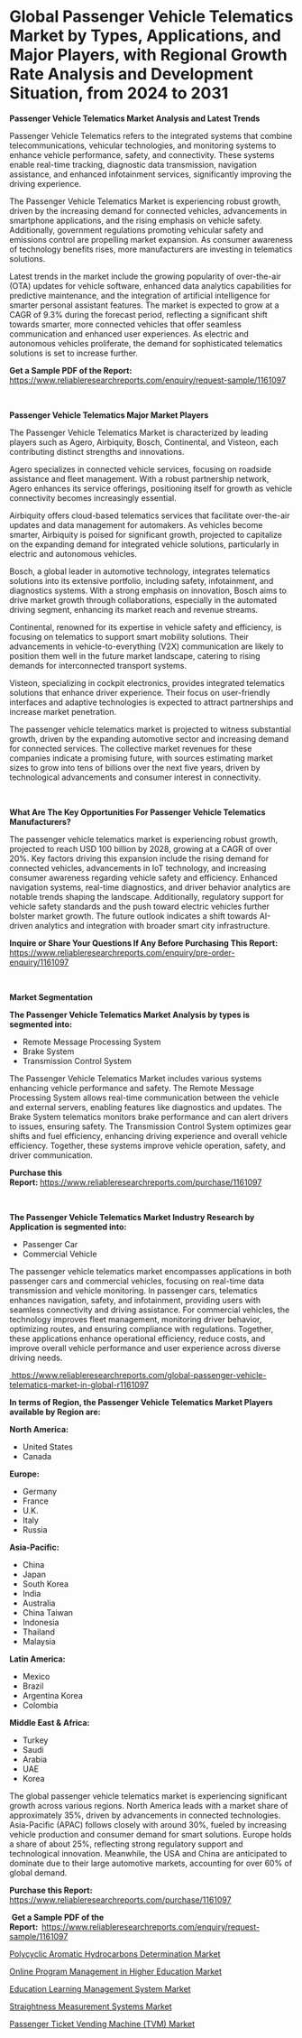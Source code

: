<p><h1>Global Passenger Vehicle Telematics Market by Types, Applications, and Major Players, with Regional Growth Rate Analysis and Development Situation, from 2024 to 2031</h1></p><p><strong>Passenger Vehicle Telematics Market Analysis and Latest Trends</strong></p>
<p><p>Passenger Vehicle Telematics refers to the integrated systems that combine telecommunications, vehicular technologies, and monitoring systems to enhance vehicle performance, safety, and connectivity. These systems enable real-time tracking, diagnostic data transmission, navigation assistance, and enhanced infotainment services, significantly improving the driving experience.</p><p>The Passenger Vehicle Telematics Market is experiencing robust growth, driven by the increasing demand for connected vehicles, advancements in smartphone applications, and the rising emphasis on vehicle safety. Additionally, government regulations promoting vehicular safety and emissions control are propelling market expansion. As consumer awareness of technology benefits rises, more manufacturers are investing in telematics solutions.</p><p>Latest trends in the market include the growing popularity of over-the-air (OTA) updates for vehicle software, enhanced data analytics capabilities for predictive maintenance, and the integration of artificial intelligence for smarter personal assistant features. The market is expected to grow at a CAGR of 9.3% during the forecast period, reflecting a significant shift towards smarter, more connected vehicles that offer seamless communication and enhanced user experiences. As electric and autonomous vehicles proliferate, the demand for sophisticated telematics solutions is set to increase further.</p></p>
<p><strong>Get a Sample PDF of the Report:&nbsp;</strong> <a href="https://www.reliableresearchreports.com/enquiry/request-sample/1161097?utm_campaign=11&utm_medium=2&utm_source=Github&utm_content=ia&utm_term=05122024&utm_id=passenger-vehicle-telematics">https://www.reliableresearchreports.com/enquiry/request-sample/1161097</a></p>
<p>&nbsp;</p>
<p><strong>Passenger Vehicle Telematics Major Market Players</strong></p>
<p><p>The Passenger Vehicle Telematics Market is characterized by leading players such as Agero, Airbiquity, Bosch, Continental, and Visteon, each contributing distinct strengths and innovations. </p><p>Agero specializes in connected vehicle services, focusing on roadside assistance and fleet management. With a robust partnership network, Agero enhances its service offerings, positioning itself for growth as vehicle connectivity becomes increasingly essential. </p><p>Airbiquity offers cloud-based telematics services that facilitate over-the-air updates and data management for automakers. As vehicles become smarter, Airbiquity is poised for significant growth, projected to capitalize on the expanding demand for integrated vehicle solutions, particularly in electric and autonomous vehicles.</p><p>Bosch, a global leader in automotive technology, integrates telematics solutions into its extensive portfolio, including safety, infotainment, and diagnostics systems. With a strong emphasis on innovation, Bosch aims to drive market growth through collaborations, especially in the automated driving segment, enhancing its market reach and revenue streams.</p><p>Continental, renowned for its expertise in vehicle safety and efficiency, is focusing on telematics to support smart mobility solutions. Their advancements in vehicle-to-everything (V2X) communication are likely to position them well in the future market landscape, catering to rising demands for interconnected transport systems.</p><p>Visteon, specializing in cockpit electronics, provides integrated telematics solutions that enhance driver experience. Their focus on user-friendly interfaces and adaptive technologies is expected to attract partnerships and increase market penetration.</p><p>The passenger vehicle telematics market is projected to witness substantial growth, driven by the expanding automotive sector and increasing demand for connected services. The collective market revenues for these companies indicate a promising future, with sources estimating market sizes to grow into tens of billions over the next five years, driven by technological advancements and consumer interest in connectivity.</p></p>
<p>&nbsp;</p>
<p><strong>What Are The Key Opportunities For Passenger Vehicle Telematics Manufacturers?</strong></p>
<p><p>The passenger vehicle telematics market is experiencing robust growth, projected to reach USD 100 billion by 2028, growing at a CAGR of over 20%. Key factors driving this expansion include the rising demand for connected vehicles, advancements in IoT technology, and increasing consumer awareness regarding vehicle safety and efficiency. Enhanced navigation systems, real-time diagnostics, and driver behavior analytics are notable trends shaping the landscape. Additionally, regulatory support for vehicle safety standards and the push toward electric vehicles further bolster market growth. The future outlook indicates a shift towards AI-driven analytics and integration with broader smart city infrastructure.</p></p>
<p><strong>Inquire or Share Your Questions If Any Before Purchasing This Report:</strong> <a href="https://www.reliableresearchreports.com/enquiry/pre-order-enquiry/1161097?utm_campaign=11&utm_medium=2&utm_source=Github&utm_content=ia&utm_term=05122024&utm_id=passenger-vehicle-telematics">https://www.reliableresearchreports.com/enquiry/pre-order-enquiry/1161097</a></p>
<p>&nbsp;</p>
<p><strong>Market Segmentation</strong></p>
<p><strong>The Passenger Vehicle Telematics Market Analysis by types is segmented into:</strong></p>
<p><ul><li>Remote Message Processing System</li><li>Brake System</li><li>Transmission Control System</li></ul></p>
<p><p>The Passenger Vehicle Telematics Market includes various systems enhancing vehicle performance and safety. The Remote Message Processing System allows real-time communication between the vehicle and external servers, enabling features like diagnostics and updates. The Brake System telematics monitors brake performance and can alert drivers to issues, ensuring safety. The Transmission Control System optimizes gear shifts and fuel efficiency, enhancing driving experience and overall vehicle efficiency. Together, these systems improve vehicle operation, safety, and driver communication.</p></p>
<p><strong>Purchase this Report:&nbsp;</strong><a href="https://www.reliableresearchreports.com/purchase/1161097?utm_campaign=11&utm_medium=2&utm_source=Github&utm_content=ia&utm_term=05122024&utm_id=passenger-vehicle-telematics">https://www.reliableresearchreports.com/purchase/1161097</a></p>
<p>&nbsp;</p>
<p><strong>The Passenger Vehicle Telematics Market Industry Research by Application is segmented into:</strong></p>
<p><ul><li>Passenger Car</li><li>Commercial Vehicle</li></ul></p>
<p><p>The passenger vehicle telematics market encompasses applications in both passenger cars and commercial vehicles, focusing on real-time data transmission and vehicle monitoring. In passenger cars, telematics enhances navigation, safety, and infotainment, providing users with seamless connectivity and driving assistance. For commercial vehicles, the technology improves fleet management, monitoring driver behavior, optimizing routes, and ensuring compliance with regulations. Together, these applications enhance operational efficiency, reduce costs, and improve overall vehicle performance and user experience across diverse driving needs.</p></p>
<p><a href="https://www.reliableresearchreports.com/global-passenger-vehicle-telematics-market-in-global-r1161097?utm_campaign=11&utm_medium=2&utm_source=Github&utm_content=ia&utm_term=05122024&utm_id=passenger-vehicle-telematics">&nbsp;https://www.reliableresearchreports.com/global-passenger-vehicle-telematics-market-in-global-r1161097</a></p>
<p><strong>In terms of Region, the Passenger Vehicle Telematics Market Players available by Region are:</strong></p>
<p>
    <p> <strong> North America: </strong>
        <ul>
            <li>United States</li>
            <li>Canada</li>
        </ul>
        </p> 
    <p> <strong> Europe: </strong>
        <ul>
            <li>Germany</li>
            <li>France</li>
            <li>U.K.</li>
            <li>Italy</li>
            <li>Russia</li>
        </ul>
        </p> 
    <p> <strong> Asia-Pacific: </strong>
        <ul>
            <li>China</li>
            <li>Japan</li>
            <li>South Korea</li>
            <li>India</li>
            <li>Australia</li>
            <li>China Taiwan</li>
            <li>Indonesia</li>
            <li>Thailand</li>
            <li>Malaysia</li>
        </ul>
        </p> 
    <p> <strong> Latin America: </strong>
        <ul>
            <li>Mexico</li>
            <li>Brazil</li>
            <li>Argentina Korea</li>
            <li>Colombia</li>
        </ul>
        </p> 
    <p> <strong> Middle East & Africa: </strong>
        <ul>
            <li>Turkey</li>
            <li>Saudi</li>
            <li>Arabia</li>
            <li>UAE</li>
            <li>Korea</li>
        </ul>
    </p>
    </p>
<p><p>The global passenger vehicle telematics market is experiencing significant growth across various regions. North America leads with a market share of approximately 35%, driven by advancements in connected technologies. Asia-Pacific (APAC) follows closely with around 30%, fueled by increasing vehicle production and consumer demand for smart solutions. Europe holds a share of about 25%, reflecting strong regulatory support and technological innovation. Meanwhile, the USA and China are anticipated to dominate due to their large automotive markets, accounting for over 60% of global demand.</p></p>
<p><strong>Purchase this Report: </strong><a href="https://www.reliableresearchreports.com/purchase/1161097?utm_campaign=11&utm_medium=2&utm_source=Github&utm_content=ia&utm_term=05122024&utm_id=passenger-vehicle-telematics">https://www.reliableresearchreports.com/purchase/1161097</a></p>
<p>&nbsp;<strong>Get a Sample PDF of the Report:&nbsp;&nbsp;</strong><a href="https://www.reliableresearchreports.com/enquiry/request-sample/1161097?utm_campaign=11&utm_medium=2&utm_source=Github&utm_content=ia&utm_term=05122024&utm_id=passenger-vehicle-telematics">https://www.reliableresearchreports.com/enquiry/request-sample/1161097</a></p>
<p><strong></strong></p>
<p><p><a href="https://issuu.com/reportprime-2/docs/polycyclic-aromatic-hydrocarbons-determination-mar?utm_campaign=11&utm_medium=2&utm_source=Github&utm_content=ia&utm_term=05122024&utm_id=passenger-vehicle-telematics">Polycyclic Aromatic Hydrocarbons Determination Market</a></p><p><a href="https://www.linkedin.com/pulse/comprehend-online-program-management-higher-education-market-huvvf?utm_campaign=11&utm_medium=2&utm_source=Github&utm_content=ia&utm_term=05122024&utm_id=passenger-vehicle-telematics">Online Program Management in Higher Education Market</a></p><p><a href="https://www.linkedin.com/pulse/according-global-education-learning-management-system-market-dwavf?utm_campaign=11&utm_medium=2&utm_source=Github&utm_content=ia&utm_term=05122024&utm_id=passenger-vehicle-telematics">Education Learning Management System Market</a></p><p><a href="https://issuu.com/reportprime-2/docs/straightness-measurement-systems-market-size-2030.?utm_campaign=11&utm_medium=2&utm_source=Github&utm_content=ia&utm_term=05122024&utm_id=passenger-vehicle-telematics">Straightness Measurement Systems Market</a></p><p><a href="https://github.com/ChiragRp1/Market-Research-Report-List-6/blob/main/passenger-ticket-vending-machine-tvm-market.md?utm_campaign=11&utm_medium=2&utm_source=Github&utm_content=ia&utm_term=05122024&utm_id=passenger-vehicle-telematics">Passenger Ticket Vending Machine (TVM) Market</a></p></p>